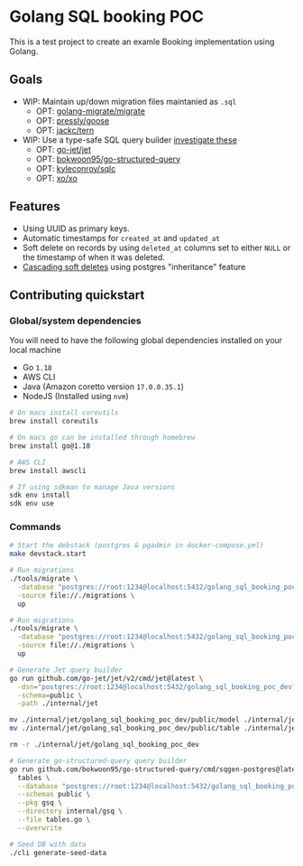 # Golang SQL booking POC

This is a test project to create an examle  Booking implementation using Golang.

## Goals

* WIP: Maintain up/down migration files maintanied as `.sql`
  * OPT: [golang-migrate/migrate](https://github.com/golang-migrate/migrate)
  * OPT: [pressly/goose](https://github.com/pressly/goose)
  * OPT: [jackc/tern](https://github.com/jackc/tern)
* WIP: Use a type-safe SQL query builder [investigate these](https://awesome-go.com/sql-query-builders/)
  * OPT: [go-jet/jet](https://github.com/go-jet/jet)
  * OPT: [bokwoon95/go-structured-query](https://github.com/bokwoon95/go-structured-query)
  * OPT: [kyleconroy/sqlc](https://github.com/kyleconroy/sqlc)
  * OPT: [xo/xo](https://github.com/xo/xo)

## Features

* Using UUID as primary keys.
* Automatic timestamps for `created_at` and `updated_at`
* Soft delete on records by using `deleted_at` columns set to either `NULL` or the timestamp of when it was deleted.
* [Cascading soft deletes](https://stackoverflow.com/questions/506432/cascading-soft-delete/53046345#53046345) using postgres "inheritance" feature

## Contributing quickstart

### Global/system dependencies

You will need to have the following global dependencies installed on your local machine

* Go `1.18`
* AWS CLI
* Java (Amazon coretto version `17.0.0.35.1`)
* NodeJS (Installed using `nvm`)

```sh
# On macs install coreutils
brew install coreutils

# On macs go can be installed through homebrew
brew install go@1.18

# AWS CLI
brew install awscli

# If using sdkman to manage Java versions
sdk env install
sdk env use
```

### Commands

```sh
# Start the debstack (postgres & pgadmin in docker-compose.yml)
make devstack.start

# Run migrations
./tools/migrate \
  -database "postgres://root:1234@localhost:5432/golang_sql_booking_poc_dev?sslmode=disable" \
  -source file://./migrations \
  up

# Run migrations
./tools/migrate \
  -database "postgres://root:1234@localhost:5432/golang_sql_booking_poc_dev?sslmode=disable" \
  -source file://./migrations \
  up

# Generate Jet query builder
go run github.com/go-jet/jet/v2/cmd/jet@latest \
  -dsn="postgres://root:1234@localhost:5432/golang_sql_booking_poc_dev?sslmode=disable" \
  -schema=public \
  -path ./internal/jet

mv ./internal/jet/golang_sql_booking_poc_dev/public/model ./internal/jet/model
mv ./internal/jet/golang_sql_booking_poc_dev/public/table ./internal/jet/table

rm -r ./internal/jet/golang_sql_booking_poc_dev

# Generate go-structured-query query builder
go run github.com/bokwoon95/go-structured-query/cmd/sqgen-postgres@latest \
  tables \
  --database "postgres://root:1234@localhost:5432/golang_sql_booking_poc_dev?sslmode=disable" \
  --schemas public \
  --pkg gsq \
  --directory internal/gsq \
  --file tables.go \
  --overwrite

# Seed DB with data
./cli generate-seed-data
```
